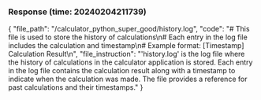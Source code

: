 ### Response (time: 20240204211739)

{
  "file_path": "/calculator_python_super_good/history.log",
  "code": "# This file is used to store the history of calculations\n# Each entry in the log file includes the calculation and timestamp\n# Example format: [Timestamp] Calculation Result\n",
  "file_instruction": "'history.log' is the log file where the history of calculations in the calculator application is stored. Each entry in the log file contains the calculation result along with a timestamp to indicate when the calculation was made. The file provides a reference for past calculations and their timestamps."
}